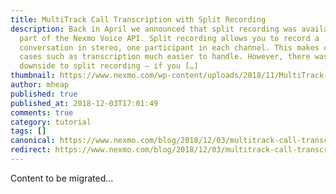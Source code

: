 ```yaml
---
title: MultiTrack Call Transcription with Split Recording
description: Back in April we announced that split recording was available as
  part of the Nexmo Voice API. Split recording allows you to record a
  conversation in stereo, one participant in each channel. This makes common use
  cases such as transcription much easier to handle. However, there was one
  downside to split recording – if you […]
thumbnail: https://www.nexmo.com/wp-content/uploads/2018/11/MultiTrack-Call-Transcription_1200x675.jpg
author: mheap
published: true
published_at: 2018-12-03T17:01:49
comments: true
category: tutorial
tags: []
canonical: https://www.nexmo.com/blog/2018/12/03/multitrack-call-transcription-split-recording-voice-dr
redirect: https://www.nexmo.com/blog/2018/12/03/multitrack-call-transcription-split-recording-voice-dr
---
```

Content to be migrated...